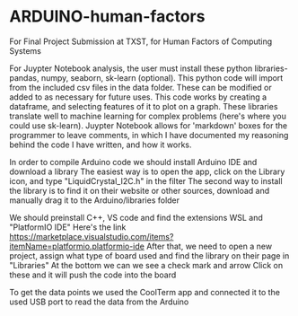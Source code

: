 # ARDUINO-human-factors
For Final Project Submission at TXST, for Human Factors of Computing Systems

For Juypter Notebook analysis, the user must install these python libraries- pandas, numpy, seaborn, sk-learn (optional). This python code will import from the included csv files in the data folder. These can be modified or added to as necessary for future uses. This code works by creating a dataframe, and selecting features of it to plot on a graph. These libraries translate well to machine learning for complex problems (here's where you could use sk-learn). Juypter Notebook allows for 'markdown' boxes for the programmer to leave comments, in which I have documented my reasoning behind the code I have written, and how it works.

In order to compile Arduino code we should install Arduino IDE and download a library The easiest way is to open the app, click on the Library icon, and type "LiquidCrystal_I2C.h" in the filter The second way to install the library is to find it on their website or other sources, download and manually drag it to the Arduino/libraries folder

We should preinstall C++, VS code and find the extensions WSL and "PlatformIO IDE" Here's the link https://marketplace.visualstudio.com/items?itemName=platformio.platformio-ide After that, we need to open a new project, assign what type of board used and find the library on their page in "Libraries" At the bottom we can we see a check mark and arrow Click on these and it will push the code into the board

To get the data points we used the CoolTerm app and connected it to the used USB port to read the data from the Arduino
